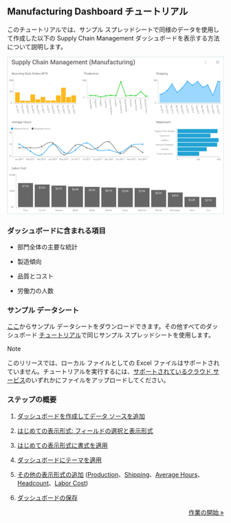## Manufacturing Dashboard チュートリアル 

このチュートリアルでは、サンプル スプレッドシートで同様のデータを使用して作成した以下の Supply Chain Management ダッシュボードを表示する方法について説明します。

![SupplyChainManagementDashboard\_All](images/SupplyChainManagementDashboard_All.png)

### ダッシュボードに含まれる項目

  - 部門全体の主要な統計

  - 製造傾向

  - 品質とコスト

  - 労働力の人数

### サンプル データシート

[ここ](http://download.infragistics.com/reportplus/help/samples/Reveal_Dashboard_Tutorials.xlsx)からサンプル データシートをダウンロードできます。その他すべてのダッシュボード [チュートリアル](dashboard-tutorials.md)で同じサンプル スプレッドシートを使用します。

>[!NOTE]
>このリリースでは、ローカル ファイルとしての Excel ファイルはサポートされていません。チュートリアルを実行するには、[サポートされているクラウド サービス](data-sources.md)のいずれかにファイルをアップロードしてください。

### ステップの概要

1.  [ダッシュボードを作成してデータ ソースを追加](manufacturing-starting-creation-process.md)

2.  [はじめての表示形式: フィールドの選択と表示形式](manufacturing-selecting-data-visualization.md)

3.  [はじめての表示形式に書式を適用](manufacturing-applying-formatting-visualization.md)

4.  [ダッシュボードにテーマを適用](manufacturing-applying-theme.md)

5.  [その他の表示形式の追加](manufacturing-adding-other-visualizations.md) ([Production](manufacturing-adding-other-visualizations.html#production)、[Shipping](manufacturing-adding-other-visualizations.html#shipping)、[Average Hours](manufacturing-adding-other-visualizations.html#average-hours)、 [Headcount](manufacturing-adding-other-visualizations.html#headcount)、[Labor Cost](manufacturing-adding-other-visualizations.html#labor-cost))

6.  [ダッシュボードの保存](manufacturing-saving-dashboard.md)

<style>
.previous {
    text-align: left
}

.next {
    float: right
}

</style>

<a href="manufacturing-starting-creation-process.md" class="next">作業の開始 &raquo;</a>
